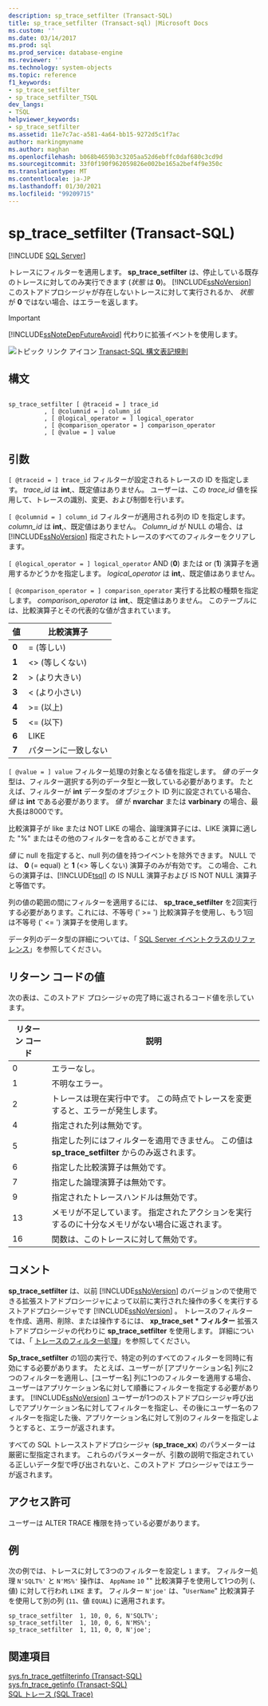 ```yaml
---
description: sp_trace_setfilter (Transact-SQL)
title: sp_trace_setfilter (Transact-sql) |Microsoft Docs
ms.custom: ''
ms.date: 03/14/2017
ms.prod: sql
ms.prod_service: database-engine
ms.reviewer: ''
ms.technology: system-objects
ms.topic: reference
f1_keywords:
- sp_trace_setfilter
- sp_trace_setfilter_TSQL
dev_langs:
- TSQL
helpviewer_keywords:
- sp_trace_setfilter
ms.assetid: 11e7c7ac-a581-4a64-bb15-9272d5c1f7ac
author: markingmyname
ms.author: maghan
ms.openlocfilehash: b068b4659b3c3205aa52d6ebffc0daf680c3cd9d
ms.sourcegitcommit: 33f0f190f962059826e002be165a2bef4f9e350c
ms.translationtype: MT
ms.contentlocale: ja-JP
ms.lasthandoff: 01/30/2021
ms.locfileid: "99209715"
---
```

# <a name="sp_trace_setfilter-transact-sql"></a>sp_trace_setfilter (Transact-SQL)
[!INCLUDE [SQL Server](../../includes/applies-to-version/sqlserver.md)]

  トレースにフィルターを適用します。 **sp_trace_setfilter** は、停止している既存のトレースに対してのみ実行できます (*状態* は **0**)。 [!INCLUDE[ssNoVersion](../../includes/ssnoversion-md.md)] このストアドプロシージャが存在しないトレースに対して実行されるか、 *状態* が **0** ではない場合、はエラーを返します。  
  
> [!IMPORTANT]  
>  [!INCLUDE[ssNoteDepFutureAvoid](../../includes/ssnotedepfutureavoid-md.md)] 代わりに拡張イベントを使用します。  
  
 ![トピック リンク アイコン](../../database-engine/configure-windows/media/topic-link.gif "トピック リンク アイコン") [Transact-SQL 構文表記規則](../../t-sql/language-elements/transact-sql-syntax-conventions-transact-sql.md)  
  
## <a name="syntax"></a>構文  
  
```  
  
sp_trace_setfilter [ @traceid = ] trace_id   
          , [ @columnid = ] column_id  
          , [ @logical_operator = ] logical_operator  
          , [ @comparison_operator = ] comparison_operator  
          , [ @value = ] value  
```  
  
## <a name="arguments"></a>引数  
`[ @traceid = ] trace_id` フィルターが設定されるトレースの ID を指定します。 *trace_id* は **int**,、既定値はありません。 ユーザーは、この *trace_id* 値を採用して、トレースの識別、変更、および制御を行います。  
  
`[ @columnid = ] column_id` フィルターが適用される列の ID を指定します。 *column_id* は **int**,、既定値はありません。 *Column_id* が NULL の場合、は [!INCLUDE[ssNoVersion](../../includes/ssnoversion-md.md)] 指定されたトレースのすべてのフィルターをクリアします。  
  
`[ @logical_operator = ] logical_operator` AND (**0**) または or (**1**) 演算子を適用するかどうかを指定します。 *logical_operator* は **int**,、既定値はありません。  
  
`[ @comparison_operator = ] comparison_operator` 実行する比較の種類を指定します。 *comparison_operator* は **int**,、既定値はありません。 このテーブルには、比較演算子とその代表的な値が含まれています。  
  
|値|比較演算子|  
|-----------|-------------------------|  
|**0**|= (等しい)|  
|**1**|<>  (等しくない)|  
|**2**|> (より大きい)|  
|**3**|< (より小さい)|  
|**4**|>= (以上)|  
|**5**|<= (以下)|  
|**6**|LIKE|  
|**7**|パターンに一致しない|  
  
`[ @value = ] value` フィルター処理の対象となる値を指定します。 *値* のデータ型は、フィルター選択する列のデータ型と一致している必要があります。 たとえば、フィルターが **int** データ型のオブジェクト ID 列に設定されている場合、 *値* は **int** である必要があります。 *値* が **nvarchar** または **varbinary** の場合、最大長は8000です。  
  
 比較演算子が like または NOT LIKE の場合、論理演算子には、LIKE 演算に適した "%" またはその他のフィルターを含めることができます。  
  
 *値* に null を指定すると、null 列の値を持つイベントを除外できます。 NULL では、 **0** (= equal) と **1** (<> 等しくない) 演算子のみが有効です。 この場合、これらの演算子は、[!INCLUDE[tsql](../../includes/tsql-md.md)] の IS NULL 演算子および IS NOT NULL 演算子と等価です。  
  
 列の値の範囲の間にフィルターを適用するには、 **sp_trace_setfilter** を2回実行する必要があります。これには、不等号 (' >= ') 比較演算子を使用し、もう1回は不等号 (' <= ') 演算子を使用します。  
  
 データ列のデータ型の詳細については、「 [SQL Server イベントクラスのリファレンス](../../relational-databases/event-classes/sql-server-event-class-reference.md)」を参照してください。  
  
## <a name="return-code-values"></a>リターン コードの値  
 次の表は、このストアド プロシージャの完了時に返されるコード値を示しています。  
  
|リターン コード|説明|  
|-----------------|-----------------|  
|0|エラーなし。|  
|1|不明なエラー。|  
|2|トレースは現在実行中です。 この時点でトレースを変更すると、エラーが発生します。|  
|4|指定された列は無効です。|  
|5|指定した列にはフィルターを適用できません。 この値は **sp_trace_setfilter** からのみ返されます。|  
|6|指定した比較演算子は無効です。|  
|7|指定した論理演算子は無効です。|  
|9|指定されたトレースハンドルは無効です。|  
|13|メモリが不足しています。 指定されたアクションを実行するのに十分なメモリがない場合に返されます。|  
|16|関数は、このトレースに対して無効です。|  
  
## <a name="remarks"></a>コメント  
 **sp_trace_setfilter** は、以前 [!INCLUDE[ssNoVersion](../../includes/ssnoversion-md.md)] のバージョンので使用できる拡張ストアドプロシージャによって以前に実行された操作の多くを実行するストアドプロシージャです [!INCLUDE[ssNoVersion](../../includes/ssnoversion-md.md)] 。 トレースのフィルターを作成、適用、削除、または操作するには、 **xp_trace_set \* フィルター** 拡張ストアドプロシージャの代わりに **sp_trace_setfilter** を使用します。 詳細については、「 [トレースのフィルター処理](../../relational-databases/sql-trace/filter-a-trace.md)」を参照してください。  
  
 **Sp_trace_setfilter** の1回の実行で、特定の列のすべてのフィルターを同時に有効にする必要があります。 たとえば、ユーザーが [アプリケーション名] 列に2つのフィルターを適用し、[ユーザー名] 列に1つのフィルターを適用する場合、ユーザーはアプリケーション名に対して順番にフィルターを指定する必要があります。 [!INCLUDE[ssNoVersion](../../includes/ssnoversion-md.md)] ユーザーが1つのストアドプロシージャ呼び出しでアプリケーション名に対してフィルターを指定し、その後にユーザー名のフィルターを指定した後、アプリケーション名に対して別のフィルターを指定しようとすると、エラーが返されます。  
  
 すべての SQL トレースストアドプロシージャ (**sp_trace_xx**) のパラメーターは厳密に型指定されます。 これらのパラメーターが、引数の説明で指定されている正しいデータ型で呼び出されないと、このストアド プロシージャではエラーが返されます。  
  
## <a name="permissions"></a>アクセス許可  
 ユーザーは ALTER TRACE 権限を持っている必要があります。  
  
## <a name="examples"></a>例  
 次の例では、トレースに対して3つのフィルターを設定し `1` ます。 フィルター処理 `N'SQLT%'` と `N'MS%'` 操作は、 `AppName` `10` "" 比較演算子を使用して1つの列 (、値) に対して行われ `LIKE` ます。 フィルター `N'joe'` は、"`UserName`" 比較演算子を使用して別の列 (`11`、値 `EQUAL`) に適用されます。  
  
```  
sp_trace_setfilter  1, 10, 0, 6, N'SQLT%';  
sp_trace_setfilter  1, 10, 0, 6, N'MS%';  
sp_trace_setfilter  1, 11, 0, 0, N'joe';  
```  
  
## <a name="see-also"></a>関連項目  
 [sys.fn_trace_getfilterinfo &#40;Transact-SQL&#41;](../../relational-databases/system-functions/sys-fn-trace-getfilterinfo-transact-sql.md)   
 [sys.fn_trace_getinfo &#40;Transact-SQL&#41;](../../relational-databases/system-functions/sys-fn-trace-getinfo-transact-sql.md)   
 [SQL トレース (SQL Trace)](../../relational-databases/sql-trace/sql-trace.md)  
  
  
